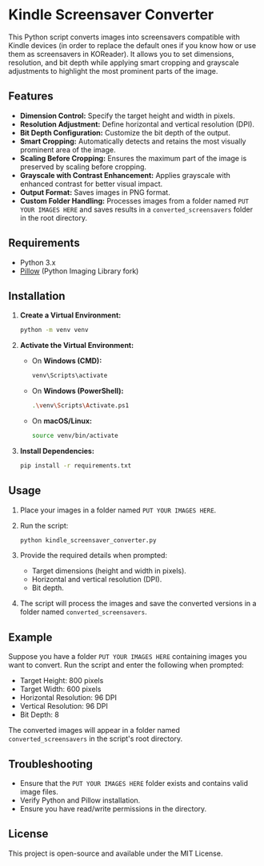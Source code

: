 # Kindle Screensaver Converter

This Python script converts images into screensavers compatible with Kindle devices (in order to replace the default ones if you know how or use them as screensavers in KOReader). It allows you to set dimensions, resolution, and bit depth while applying smart cropping and grayscale adjustments to highlight the most prominent parts of the image.

## Features

- **Dimension Control:** Specify the target height and width in pixels.
- **Resolution Adjustment:** Define horizontal and vertical resolution (DPI).
- **Bit Depth Configuration:** Customize the bit depth of the output.
- **Smart Cropping:** Automatically detects and retains the most visually prominent area of the image.
- **Scaling Before Cropping:** Ensures the maximum part of the image is preserved by scaling before cropping.
- **Grayscale with Contrast Enhancement:** Applies grayscale with enhanced contrast for better visual impact.
- **Output Format:** Saves images in PNG format.
- **Custom Folder Handling:** Processes images from a folder named `PUT YOUR IMAGES HERE` and saves results in a `converted_screensavers` folder in the root directory.

## Requirements

- Python 3.x
- [Pillow](https://python-pillow.org/) (Python Imaging Library fork)

## Installation

1. **Create a Virtual Environment:**
   ```bash
   python -m venv venv
   ```

2. **Activate the Virtual Environment:**
   - On **Windows (CMD):**
     ```bash
     venv\Scripts\activate
     ```
   - On **Windows (PowerShell):**
     ```bash
     .\venv\Scripts\Activate.ps1
     ```
   - On **macOS/Linux:**
     ```bash
     source venv/bin/activate
     ```

3. **Install Dependencies:**
   ```bash
   pip install -r requirements.txt
   ```

## Usage

1. Place your images in a folder named `PUT YOUR IMAGES HERE`.

2. Run the script:
   ```bash
   python kindle_screensaver_converter.py
   ```

3. Provide the required details when prompted:
   - Target dimensions (height and width in pixels).
   - Horizontal and vertical resolution (DPI).
   - Bit depth.

4. The script will process the images and save the converted versions in a folder named `converted_screensavers`.

## Example

Suppose you have a folder `PUT YOUR IMAGES HERE` containing images you want to convert. Run the script and enter the following when prompted:

- Target Height: 800 pixels
- Target Width: 600 pixels
- Horizontal Resolution: 96 DPI
- Vertical Resolution: 96 DPI
- Bit Depth: 8

The converted images will appear in a folder named `converted_screensavers` in the script's root directory.

## Troubleshooting

- Ensure that the `PUT YOUR IMAGES HERE` folder exists and contains valid image files.
- Verify Python and Pillow installation.
- Ensure you have read/write permissions in the directory.

## License

This project is open-source and available under the MIT License.
